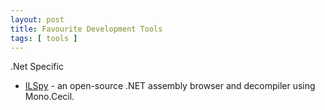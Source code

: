 ```yaml
---
layout: post
title: Favourite Development Tools
tags: [ tools ]
---
```



.Net Specific 
* [ILSpy](http://www.ilspy.net/) - an open-source .NET assembly browser and decompiler using Mono.Cecil. 


